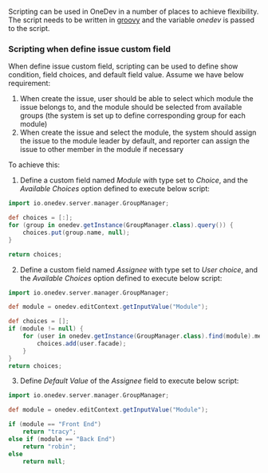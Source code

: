 Scripting can be used in OneDev in a number of places to achieve flexibility. The script needs to be written in [groovy](http://groovy-lang.org/) and the variable _onedev_ is passed to the script. 

### Scripting when define issue custom field  
When define issue custom field, scripting can be used to define show condition, field choices, and default field value. Assume we have below requirement:

1. When create the issue, user should be able to select which module the issue belongs to, and the module should be selected from available groups (the system is set up to define corresponding group for each module)
2. When create the issue and select the module, the system should assign the issue to the module leader by default, and reporter can assign the issue to other member in the module if necessary

To achieve this:

1. Define a custom field named _Module_ with type set to _Choice_, and the _Available Choices_ option defined to execute below script:
```groovy
import io.onedev.server.manager.GroupManager;

def choices = [:];
for (group in onedev.getInstance(GroupManager.class).query()) {
    choices.put(group.name, null);
}

return choices;
````
2. Define a custom field named _Assignee_ with type set to _User choice_, and the _Available Choices_ option defined to execute below script:
```groovy
import io.onedev.server.manager.GroupManager;

def module = onedev.editContext.getInputValue("Module");

def choices = [];
if (module != null) {
	for (user in onedev.getInstance(GroupManager.class).find(module).members) {
		choices.add(user.facade);
	}
}	
return choices;
```    
3. Define _Default Value_ of the _Assignee_ field to execute below script:
```groovy
import io.onedev.server.manager.GroupManager;

def module = onedev.editContext.getInputValue("Module");

if (module == "Front End")
	return "tracy";
else if (module == "Back End")
	return "robin";
else
	return null;
```